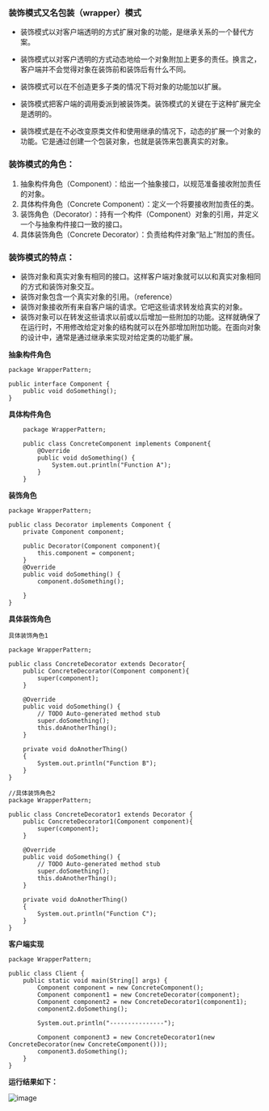 ### 装饰模式又名包装（wrapper）模式

- 装饰模式以对客户端透明的方式扩展对象的功能，是继承关系的一个替代方案。

- 装饰模式以对客户透明的方式动态地给一个对象附加上更多的责任。换言之，客户端并不会觉得对象在装饰前和装饰后有什么不同。
    
- 装饰模式可以在不创造更多子类的情况下将对象的功能加以扩展。

- 装饰模式把客户端的调用委派到被装饰类。装饰模式的关键在于这种扩展完全是透明的。
 
- 装饰模式是在不必改变原类文件和使用继承的情况下，动态的扩展一个对象的功能。它是通过创建一个包装对象，也就是装饰来包裹真实的对象。

### 装饰模式的角色：
1. 抽象构件角色（Component）：给出一个抽象接口，以规范准备接收附加责任的对象。
2. 具体构件角色（Concrete Component）：定义一个将要接收附加责任的类。
3. 装饰角色（Decorator）：持有一个构件（Component）对象的引用，并定义一个与抽象构件接口一致的接口。
4. 具体装饰角色（Concrete Decorator）：负责给构件对象“贴上”附加的责任。
  
### 装饰模式的特点：
- 装饰对象和真实对象有相同的接口。这样客户端对象就可以以和真实对象相同的方式和装饰对象交互。
- 装饰对象包含一个真实对象的引用。（reference）
- 装饰对象接收所有来自客户端的请求。它吧这些请求转发给真实的对象。
- 装饰对象可以在转发这些请求以前或以后增加一些附加的功能。这样就确保了
      在运行时，不用修改给定对象的结构就可以在外部增加附加功能。在面向对象
      的设计中，通常是通过继承来实现对给定类的功能扩展。


**抽象构件角色**
```
package WrapperPattern;

public interface Component {
	public void doSomething();
}
```
**具体构件角色**
```
    package WrapperPattern;

    public class ConcreteComponent implements Component{
    	@Override
    	public void doSomething() {
    		System.out.println("Function A");
    	}
    }
```

**装饰角色**

```
package WrapperPattern;

public class Decorator implements Component {
	private Component component;
	
	public Decorator(Component component){
		this.component = component;
	}
	@Override
	public void doSomething() {
		component.doSomething();

	}
}
```
**具体装饰角色**

`具体装饰角色1`
```
package WrapperPattern;

public class ConcreteDecorator extends Decorator{
	public ConcreteDecorator(Component component){
		super(component);
	}
	
	@Override
	public void doSomething() {
		// TODO Auto-generated method stub
		super.doSomething();
		this.doAnotherThing();
	}
	
	private void doAnotherThing()
	{
		System.out.println("Function B");
	}
}

//具体装饰角色2
package WrapperPattern;

public class ConcreteDecorator1 extends Decorator {
	public ConcreteDecorator1(Component component){
		super(component);
	}
	
	@Override
	public void doSomething() {
		// TODO Auto-generated method stub
		super.doSomething();
		this.doAnotherThing();
	}
	
	private void doAnotherThing()
	{
		System.out.println("Function C");
	}
}
```
**客户端实现**

```
package WrapperPattern;

public class Client {
	public static void main(String[] args) {
		Component component = new ConcreteComponent();
		Component component1 = new ConcreteDecorator(component);
		Component component2 = new ConcreteDecorator1(component1);
		component2.doSomething();
		
		System.out.println("---------------");
		
		Component component3 = new ConcreteDecorator1(new ConcreteDecorator(new ConcreteComponent()));
		component3.doSomething();
	}
}	

```

**运行结果如下：**

![image](G:\Youdao\MyNote\result.jpg)